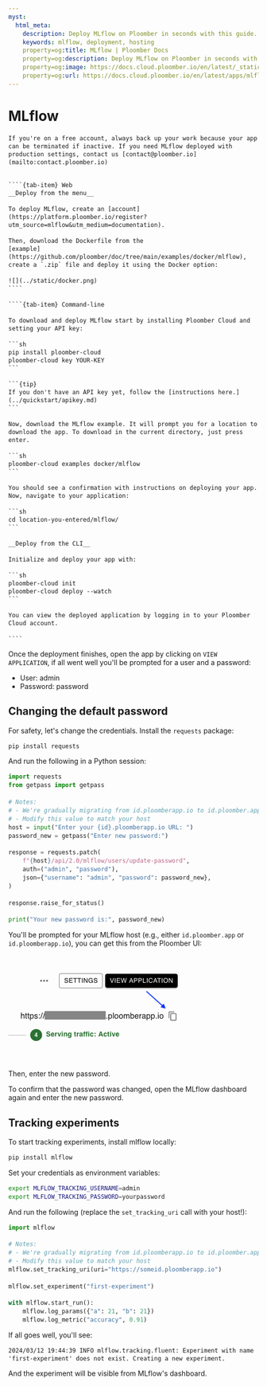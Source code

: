 ```yaml
---
myst:
  html_meta:
    description: Deploy MLflow on Ploomber in seconds with this guide.
    keywords: mlflow, deployment, hosting
    property=og:title: MLflow | Ploomber Docs
    property=og:description: Deploy MLflow on Ploomber in seconds with this guide.
    property=og:image: https://docs.cloud.ploomber.io/en/latest/_static/opengraph-images-mlflow.png
    property=og:url: https://docs.cloud.ploomber.io/en/latest/apps/mlflow.html
---
```



# MLflow

```{important}
If you're on a free account, always back up your work because your app can be terminated if inactive. If you need MLflow deployed with production settings, contact us [contact@ploomber.io](mailto:contact.ploomber.io)
```

`````{tab-set}

````{tab-item} Web
__Deploy from the menu__

To deploy MLflow, create an [account](https://platform.ploomber.io/register?utm_source=mlflow&utm_medium=documentation).

Then, download the Dockerfile from the
[example](https://github.com/ploomber/doc/tree/main/examples/docker/mlflow), create a `.zip` file and deploy it using the Docker option:

![](../static/docker.png)
````

````{tab-item} Command-line

To download and deploy MLflow start by installing Ploomber Cloud and setting your API key:

```sh
pip install ploomber-cloud
ploomber-cloud key YOUR-KEY
```

```{tip}
If you don't have an API key yet, follow the [instructions here.](../quickstart/apikey.md)
```

Now, download the MLflow example. It will prompt you for a location to download the app. To download in the current directory, just press enter.

```sh
ploomber-cloud examples docker/mlflow
```

You should see a confirmation with instructions on deploying your app. Now, navigate to your application:

```sh
cd location-you-entered/mlflow/
```

__Deploy from the CLI__

Initialize and deploy your app with:

```sh
ploomber-cloud init
ploomber-cloud deploy --watch
```

You can view the deployed application by logging in to your Ploomber Cloud account.

````

`````


Once the deployment finishes, open the app by clicking on `VIEW APPLICATION`, if all
went well you'll be prompted for a user and a password:

- User: admin
- Password: password

## Changing the default password


For safety, let's change the credentials. Install the `requests` package:

```sh
pip install requests
```

And run the following in a Python session:

```python
import requests
from getpass import getpass

# Notes:
# - We're gradually migrating from id.ploomberapp.io to id.ploomber.app
# - Modify this value to match your host
host = input("Enter your {id}.ploomberapp.io URL: ") 
password_new = getpass("Enter new password:")

response = requests.patch(
    f"{host}/api/2.0/mlflow/users/update-password",
    auth=("admin", "password"),
    json={"username": "admin", "password": password_new},
)

response.raise_for_status()

print("Your new password is:", password_new)
```

You'll be prompted for your MLflow host (e.g., either `id.ploomber.app` or `id.ploomberapp.io`), you can
get this from the Ploomber UI:

![](../static/docker/mlflow/host.png)

Then, enter the new password.

To confirm that the password was changed, open the MLflow dashboard again and enter the new password.


## Tracking experiments

To start tracking experiments, install mlflow locally:

```sh
pip install mlflow
```

Set your credentials as environment variables:

```sh
export MLFLOW_TRACKING_USERNAME=admin
export MLFLOW_TRACKING_PASSWORD=yourpassword
```

And run the following (replace the `set_tracking_uri` call with your host!):

```python
import mlflow

# Notes:
# - We're gradually migrating from id.ploomberapp.io to id.ploomber.app
# - Modify this value to match your host
mlflow.set_tracking_uri(uri="https://someid.ploomberapp.io")

mlflow.set_experiment("first-experiment")

with mlflow.start_run():
    mlflow.log_params({"a": 21, "b": 21})
    mlflow.log_metric("accuracy", 0.91)
```

If all goes well, you'll see:

```
2024/03/12 19:44:39 INFO mlflow.tracking.fluent: Experiment with name 'first-experiment' does not exist. Creating a new experiment.
```

And the experiment will be visible from MLflow's dashboard.
